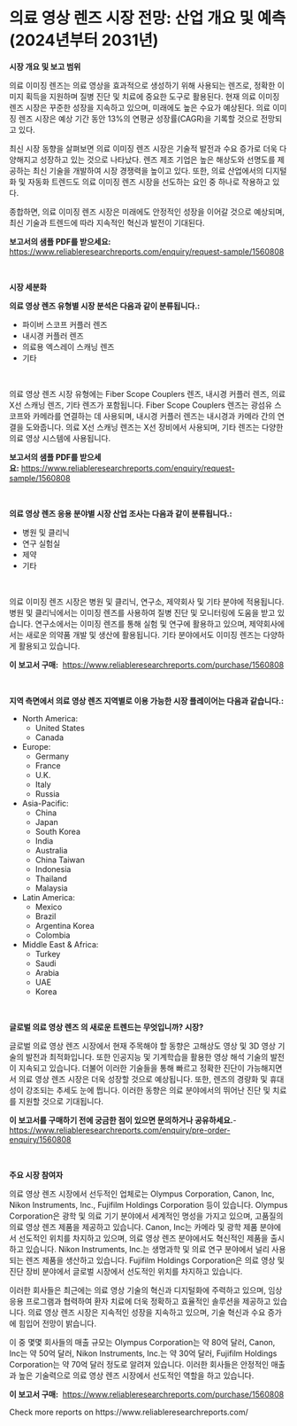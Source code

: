 <p><h1>의료 영상 렌즈 시장 전망: 산업 개요 및 예측 (2024년부터 2031년)</h1></p><p><strong>시장 개요 및 보고 범위</strong></p>
<p><p>의료 이미징 렌즈는 의료 영상을 효과적으로 생성하기 위해 사용되는 렌즈로, 정확한 이미지 획득을 지원하며 질병 진단 및 치료에 중요한 도구로 활용된다. 현재 의료 이미징 렌즈 시장은 꾸준한 성장을 지속하고 있으며, 미래에도 높은 수요가 예상된다. 의료 이미징 렌즈 시장은 예상 기간 동안 13%의 연평균 성장률(CAGR)을 기록할 것으로 전망되고 있다.</p><p>최신 시장 동향을 살펴보면 의료 이미징 렌즈 시장은 기술적 발전과 수요 증가로 더욱 다양해지고 성장하고 있는 것으로 나타났다. 렌즈 제조 기업은 높은 해상도와 선명도를 제공하는 최신 기술을 개발하여 시장 경쟁력을 높이고 있다. 또한, 의료 산업에서의 디지털화 및 자동화 트렌드도 의료 이미징 렌즈 시장을 선도하는 요인 중 하나로 작용하고 있다.</p><p>종합하면, 의료 이미징 렌즈 시장은 미래에도 안정적인 성장을 이어갈 것으로 예상되며, 최신 기술과 트렌드에 따라 지속적인 혁신과 발전이 기대된다.</p></p>
<p><strong>보고서의 샘플 PDF를 받으세요:</strong> <a href="https://www.reliableresearchreports.com/enquiry/request-sample/1560808">https://www.reliableresearchreports.com/enquiry/request-sample/1560808</a></p>
<p>&nbsp;</p>
<p><strong>시장 세분화</strong></p>
<p><strong>의료 영상 렌즈 유형별 시장 분석은 다음과 같이 분류됩니다.:</strong></p>
<p><ul><li>파이버 스코프 커플러 렌즈</li><li>내시경 커플러 렌즈</li><li>의료용 엑스레이 스캐닝 렌즈</li><li>기타</li></ul></p>
<p>&nbsp;</p>
<p><p>의료 영상 렌즈 시장 유형에는 Fiber Scope Couplers 렌즈, 내시경 커플러 렌즈, 의료 X선 스캐닝 렌즈, 기타 렌즈가 포함됩니다. Fiber Scope Couplers 렌즈는 광섬유 스코프와 카메라를 연결하는 데 사용되며, 내시경 커플러 렌즈는 내시경과 카메라 간의 연결을 도와줍니다. 의료 X선 스캐닝 렌즈는 X선 장비에서 사용되며, 기타 렌즈는 다양한 의료 영상 시스템에 사용됩니다.</p></p>
<p><strong>보고서의 샘플 PDF를 받으세요:</strong>&nbsp;<a href="https://www.reliableresearchreports.com/enquiry/request-sample/1560808">https://www.reliableresearchreports.com/enquiry/request-sample/1560808</a></p>
<p>&nbsp;</p>
<p><strong> 의료 영상 렌즈 응용 분야별 시장 산업 조사는 다음과 같이 분류됩니다.:</strong></p>
<p><ul><li>병원 및 클리닉</li><li>연구 실험실</li><li>제약</li><li>기타</li></ul></p>
<p>&nbsp;</p>
<p><p>의료 이미징 렌즈 시장은 병원 및 클리닉, 연구소, 제약회사 및 기타 분야에 적용됩니다. 병원 및 클리닉에서는 이미징 렌즈를 사용하여 질병 진단 및 모니터링에 도움을 받고 있습니다. 연구소에서는 이미징 렌즈를 통해 실험 및 연구에 활용하고 있으며, 제약회사에서는 새로운 의약품 개발 및 생산에 활용됩니다. 기타 분야에서도 이미징 렌즈는 다양하게 활용되고 있습니다.</p></p>
<p><strong>이 보고서 구매:</strong>&nbsp; <a href="https://www.reliableresearchreports.com/purchase/1560808">https://www.reliableresearchreports.com/purchase/1560808</a></p>
<p>&nbsp;</p>
<p><strong>지역 측면에서 의료 영상 렌즈 지역별로 이용 가능한 시장 플레이어는 다음과 같습니다.:</strong></p>
<p><ul>
    <li>
        North America:
        <ul>
            <li>United States</li>
            <li>Canada</li>
        </ul>
    </li>
    <li>
        Europe:
        <ul>
            <li>Germany</li>
            <li>France</li>
            <li>U.K.</li>
            <li>Italy</li>
            <li>Russia</li>
        </ul>
    </li>
    <li>
        Asia-Pacific:
        <ul>
            <li>China</li>
            <li>Japan</li>
            <li>South Korea</li>
            <li>India</li>
            <li>Australia</li>
            <li>China Taiwan</li>
            <li>Indonesia</li>
            <li>Thailand</li>
            <li>Malaysia</li>
        </ul>
    </li>
    <li>
        Latin America:
        <ul>
            <li>Mexico</li>
            <li>Brazil</li>
            <li>Argentina Korea</li>
            <li>Colombia</li>
        </ul>
    </li>
    <li>
        Middle East & Africa:
        <ul>
            <li>Turkey</li>
            <li>Saudi</li>
            <li>Arabia</li>
            <li>UAE</li>
            <li>Korea</li>
        </ul>
    </li>
    </ul></p>
<p>&nbsp;</p>
<p><strong>글로벌 의료 영상 렌즈 의 새로운 트렌드는 무엇입니까? 시장?</strong></p>
<p><p>글로벌 의료 영상 렌즈 시장에서 현재 주목해야 할 동향은 고해상도 영상 및 3D 영상 기술의 발전과 최적화입니다. 또한 인공지능 및 기계학습을 활용한 영상 해석 기술의 발전이 지속되고 있습니다. 더불어 이러한 기술들을 통해 빠르고 정확한 진단이 가능해지면서 의료 영상 렌즈 시장은 더욱 성장할 것으로 예상됩니다. 또한, 렌즈의 경량화 및 휴대성이 강조되는 추세도 눈에 띕니다. 이러한 동향은 의료 분야에서의 뛰어난 진단 및 치료를 지원할 것으로 기대됩니다.</p></p>
<p><strong>이 보고서를 구매하기 전에 궁금한 점이 있으면 문의하거나 공유하세요.</strong>- <a href="https://www.reliableresearchreports.com/enquiry/pre-order-enquiry/1560808">https://www.reliableresearchreports.com/enquiry/pre-order-enquiry/1560808</a></p>
<p>&nbsp;</p>
<p><strong>주요 시장 참여자</strong></p>
<p><p>의료 영상 렌즈 시장에서 선두적인 업체로는 Olympus Corporation, Canon, Inc, Nikon Instruments, Inc., Fujifilm Holdings Corporation 등이 있습니다. Olympus Corporation은 광학 및 의료 기기 분야에서 세계적인 명성을 가지고 있으며, 고품질의 의료 영상 렌즈 제품을 제공하고 있습니다. Canon, Inc는 카메라 및 광학 제품 분야에서 선도적인 위치를 차지하고 있으며, 의료 영상 렌즈 분야에서도 혁신적인 제품을 출시하고 있습니다. Nikon Instruments, Inc.는 생명과학 및 의료 연구 분야에서 널리 사용되는 렌즈 제품을 생산하고 있습니다. Fujifilm Holdings Corporation은 의료 영상 및 진단 장비 분야에서 글로벌 시장에서 선도적인 위치를 차지하고 있습니다.</p><p>이러한 회사들은 최근에는 의료 영상 기술의 혁신과 디지털화에 주력하고 있으며, 임상 응용 프로그램과 협력하여 환자 치료에 더욱 정확하고 효율적인 솔루션을 제공하고 있습니다. 의료 영상 렌즈 시장은 지속적인 성장을 지속하고 있으며, 기술 혁신과 수요 증가에 힘입어 전망이 밝습니다.</p><p>이 중 몇몇 회사들의 매출 규모는 Olympus Corporation는 약 80억 달러, Canon, Inc는 약 50억 달러, Nikon Instruments, Inc.는 약 30억 달러, Fujifilm Holdings Corporation는 약 70억 달러 정도로 알려져 있습니다. 이러한 회사들은 안정적인 매출과 높은 기술력으로 의료 영상 렌즈 시장에서 선도적인 역할을 하고 있습니다.</p></p>
<p><strong>이 보고서 구매:</strong>&nbsp;&nbsp;<a href="https://www.reliableresearchreports.com/purchase/1560808">https://www.reliableresearchreports.com/purchase/1560808</a></p>
<p>Check more reports on https://www.reliableresearchreports.com/</p>
